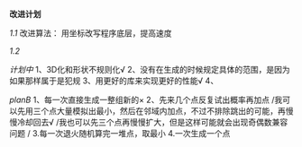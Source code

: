 **改进计划**

*1.1*
改进算法：
用坐标改写程序底层，提高速度

*1.2*


*计划中*
1、3D化和形状不规则化√
2、没有在生成的时候规定具体的范围，是因为如果那样属于是犯规
3、用更好的库来实现更好的性能√
4、

*planB*
1、每一次直接生成一整组新的×
2、先来几个点反复试出概率再加点
/我可以先用三个点大量模拟出最小，然后在邻域内加点，不过不排除跳出的可能，再慢慢冷却回去√
/我也可以先三个点再慢慢扩大，但是这样可能就会出现奇偶数兼容问题
/
3.每一次退火随机算完一堆点，取最小
4.一次生成一个点